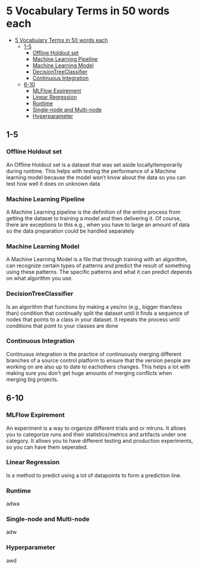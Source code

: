 # 5 Vocabulary Terms in 50 words each

- [5 Vocabulary Terms in 50 words each](#5-vocabulary-terms-in-50-words-each)
  - [1-5](#1-5)
    - [Offline Holdout set](#offline-holdout-set)
    - [Machine Learning Pipeline](#machine-learning-pipeline)
    - [Machine Learning Model](#machine-learning-model)
    - [DecisionTreeClassifier](#decisiontreeclassifier)
    - [Continuous Integration](#continuous-integration)
  - [6-10](#6-10)
    - [MLFlow Expirement](#mlflow-expirement)
    - [Linear Regression](#linear-regression)
    - [Runtime](#runtime)
    - [Single-node and Multi-node](#single-node-and-multi-node)
    - [Hyperparameter](#hyperparameter)

## 1-5

### Offline Holdout set

An Offline Holdout set is a dataset that was set aside locally/temporarily during runtime. This helps with testing the performance of a Machine learning model because the model won’t know about the data so you can test how well it does on unknown data

### Machine Learning Pipeline

A Machine Learning pipeline is the definition of the entire process from getting the dataset to training a model and then delivering it. Of course, there are exceptions to this e.g., when you have to large an amount of data so the data preparation could be handled separately

### Machine Learning Model

A Machine Learning Model is a file that through training with an algorithm, can recognize certain types of patterns and predict the result of something using these patterns. The specific patterns and what it can predict depends on what algorithm you use.

### DecisionTreeClassifier

Is an algorithm that functions by making a yes/no (e.g., bigger than/less than) condition that continually split the dataset until it finds a sequence of nodes that points to a class in your dataset. It repeats the process until conditions that point to your classes are done

### Continuous Integration

Continuous integration is the practice of continuously merging different branches of a source control platform to ensure that the version people are working on are also up to date to eachothers changes. This helps a lot with making sure you don't get huge amounts of merging conflicts when merging big projects.

## 6-10

### MLFlow Expirement

An experiment is a way to organize different trials and or mlruns. It allows you to categorize runs and their statistics/metrics and artifacts under one category. It allows you to have different testing and production experiments, so you can have them seperated.

### Linear Regression

Is a method to predict using a lot of datapoints to form a prediction line.

### Runtime

adwa

### Single-node and Multi-node

adw

### Hyperparameter

awd